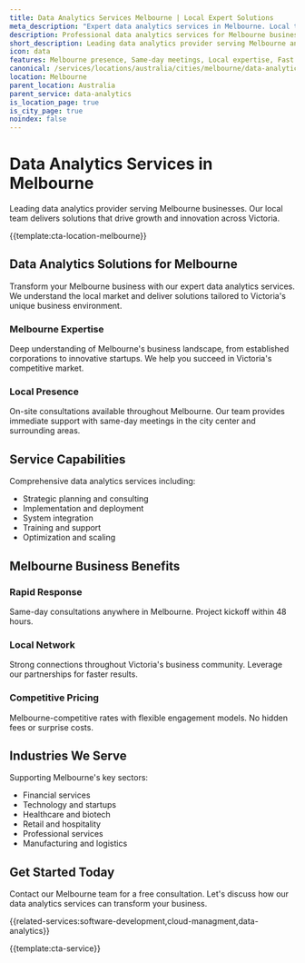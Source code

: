 ```yaml
---
title: Data Analytics Services Melbourne | Local Expert Solutions
meta_description: "Expert data analytics services in Melbourne. Local team, same-day consultations, proven results. Transform your business today."
description: Professional data analytics services for Melbourne businesses
short_description: Leading data analytics provider serving Melbourne and Victoria.
icon: data
features: Melbourne presence, Same-day meetings, Local expertise, Fast deployment, Competitive rates, Proven track record
canonical: /services/locations/australia/cities/melbourne/data-analytics-melbourne.html
location: Melbourne
parent_location: Australia
parent_service: data-analytics
is_location_page: true
is_city_page: true
noindex: false
---
```


# Data Analytics Services in Melbourne

Leading data analytics provider serving Melbourne businesses. Our local team delivers solutions that drive growth and innovation across Victoria.

{{template:cta-location-melbourne}}

## Data Analytics Solutions for Melbourne

Transform your Melbourne business with our expert data analytics services. We understand the local market and deliver solutions tailored to Victoria's unique business environment.

### Melbourne Expertise

Deep understanding of Melbourne's business landscape, from established corporations to innovative startups. We help you succeed in Victoria's competitive market.

### Local Presence

On-site consultations available throughout Melbourne. Our team provides immediate support with same-day meetings in the city center and surrounding areas.

## Service Capabilities

Comprehensive data analytics services including:
- Strategic planning and consulting
- Implementation and deployment
- System integration
- Training and support
- Optimization and scaling

## Melbourne Business Benefits

### Rapid Response
Same-day consultations anywhere in Melbourne. Project kickoff within 48 hours.

### Local Network
Strong connections throughout Victoria's business community. Leverage our partnerships for faster results.

### Competitive Pricing
Melbourne-competitive rates with flexible engagement models. No hidden fees or surprise costs.

## Industries We Serve

Supporting Melbourne's key sectors:
- Financial services
- Technology and startups
- Healthcare and biotech
- Retail and hospitality
- Professional services
- Manufacturing and logistics

## Get Started Today

Contact our Melbourne team for a free consultation. Let's discuss how our data analytics services can transform your business.

{{related-services:software-development,cloud-managment,data-analytics}}

{{template:cta-service}}

